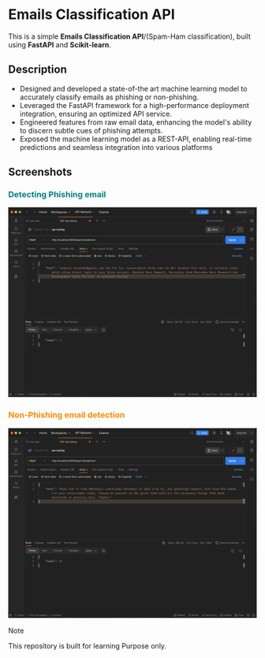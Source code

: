 # Emails Classification API

This is a simple **Emails Classification API**/(Spam-Ham classification), built using **FastAPI** and **Scikit-learn**.

## Description

- Designed and developed a state-of-the art machine learning model to accurately classify emails as phishing or non-phishing.
- Leveraged the FastAPI framework for a high-performance deployment integration, ensuring an optimized API service.
- Engineered features from raw email data, enhancing the model's ability to discern subtle cues of phishing attempts.
- Exposed the machine learning model as a REST-API, enabling real-time predictions and seamless integration into various platforms

## Screenshots

<h3 style="color:teal">Detecting Phishing email</h3>

![phishing](./public/phishing_mail.png)

<h3 style="color:darkorange">Non-Phishing email detection</h3>

![non-phishing](./public/non_phishing_mail.png)

> [!NOTE]
> This repository is built for learning Purpose only.
